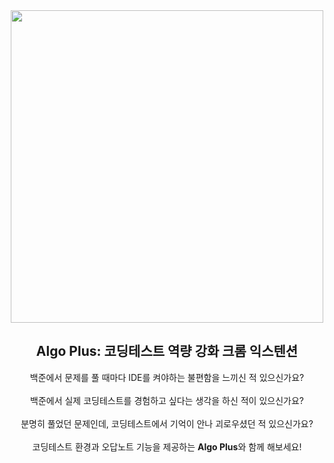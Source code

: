 
<div align="center"> 
    <img src="https://github.com/algo-plus/.github/assets/72266806/b525e405-0f3a-4434-911e-c5320ed64170" width="500" />
    <br>
    <h2>Algo Plus: 코딩테스트 역량 강화 크롬 익스텐션</h2>
    백준에서 문제를 풀 때마다 IDE를 켜야하는 불편함을 느끼신 적 있으신가요?<br/><br/>
    백준에서 실제 코딩테스트를 경험하고 싶다는 생각을 하신 적이 있으신가요?<br/><br/>
    분명히 풀었던 문제인데, 코딩테스트에서 기억이 안나 괴로우셨던 적 있으신가요?<br/><br/>
    코딩테스트 환경과 오답노트 기능을 제공하는 <b>Algo Plus</b>와 함께 해보세요!<br/><br/>
</div>
<br/>
